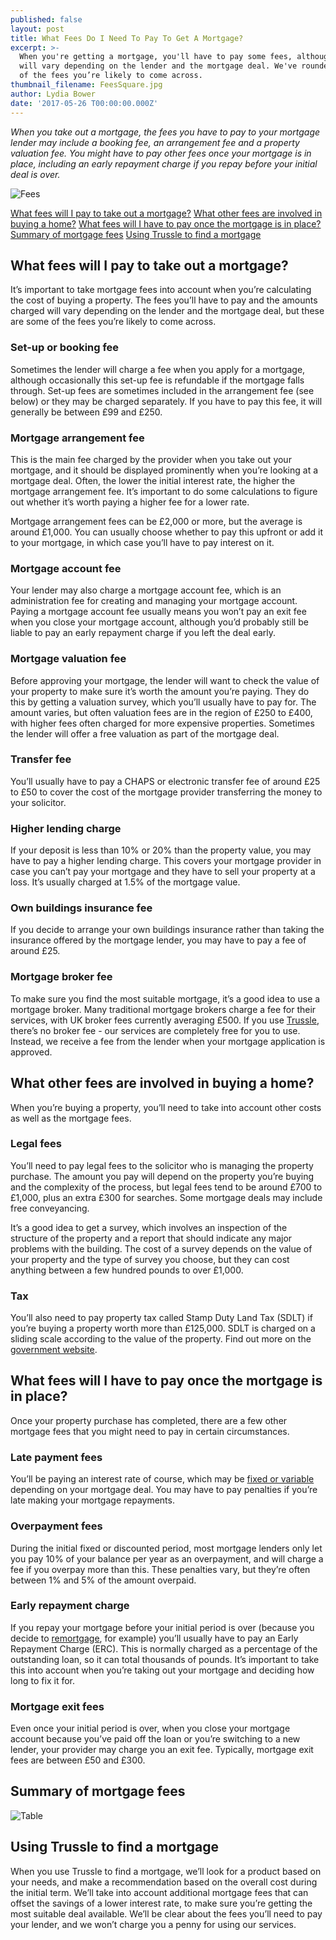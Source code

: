 ```yaml
---
published: false
layout: post
title: What Fees Do I Need To Pay To Get A Mortgage?
excerpt: >-
  When you're getting a mortgage, you'll have to pay some fees, although these
  will vary depending on the lender and the mortgage deal. We've rounded up some
  of the fees you’re likely to come across.
thumbnail_filename: FeesSquare.jpg
author: Lydia Bower
date: '2017-05-26 T00:00:00.000Z'
---
```

_When you take out a mortgage, the fees you have to pay to your mortgage lender may include a booking fee, an arrangement fee and a property valuation fee. You might have to pay other fees once your mortgage is in place, including an early repayment charge if you repay before your initial deal is over._

![Fees]({{site.baseurl}}/images/post_images/FeesArticle.jpg)

[What fees will I pay to take out a mortgage?](#what-fees-will-i-pay-to-take-out-a-mortgage)
[What other fees are involved in buying a home?](#what-other-fees-are-involved-in-buying-a-home)
[What fees will I have to pay once the mortgage is in place?](#what-fees-will-i-have-to-pay-once-the-mortgage-is-in-place)
[Summary of mortgage fees](#summary-of-mortgage-fees)
[Using Trussle to find a mortgage](#using-trussle-to-find-a-mortgage)

## What fees will I pay to take out a mortgage?
It’s important to take mortgage fees into account when you’re calculating the cost of buying a property. The fees you’ll have to pay and the amounts charged will vary depending on the lender and the mortgage deal, but these are some of the fees you’re likely to come across.

### Set-up or booking fee
Sometimes the lender will charge a fee when you apply for a mortgage, although occasionally this set-up fee is refundable if the mortgage falls through. Set-up fees are sometimes included in the arrangement fee (see below) or they may be charged separately. If you have to pay this fee, it will generally be between £99 and £250.

### Mortgage arrangement fee
This is the main fee charged by the provider when you take out your mortgage, and it should be displayed prominently when you’re looking at a mortgage deal. Often, the lower the initial interest rate, the higher the mortgage arrangement fee. It’s important to do some calculations to figure out whether it’s worth paying a higher fee for a lower rate.

Mortgage arrangement fees can be £2,000 or more, but the average is around £1,000. You can usually choose whether to pay this upfront or add it to your mortgage, in which case you’ll have to pay interest on it.

### Mortgage account fee
Your lender may also charge a mortgage account fee, which is an administration fee for creating and managing your mortgage account. Paying a mortgage account fee usually means you won’t pay an exit fee when you close your mortgage account, although you’d probably still be liable to pay an early repayment charge if you left the deal early.

### Mortgage valuation fee
Before approving your mortgage, the lender will want to check the value of your property to make sure it’s worth the amount you’re paying. They do this by getting a valuation survey, which you’ll usually have to pay for. The amount varies, but often valuation fees are in the region of £250 to £400, with higher fees often charged for more expensive properties. Sometimes the lender will offer a free valuation as part of the mortgage deal.

### Transfer fee
You’ll usually have to pay a CHAPS or electronic transfer fee of around £25 to £50 to cover the cost of the mortgage provider transferring the money to your solicitor.

### Higher lending charge
If your deposit is less than 10% or 20% than the property value, you may have to pay a higher lending charge. This covers your mortgage provider in case you can’t pay your mortgage and they have to sell your property at a loss. It’s usually charged at 1.5% of the mortgage value.

### Own buildings insurance fee
If you decide to arrange your own buildings insurance rather than taking the insurance offered by the mortgage lender, you may have to pay a fee of around £25.

### Mortgage broker fee
To make sure you find the most suitable mortgage, it’s a good idea to use a mortgage broker. Many traditional mortgage brokers charge a fee for their services, with UK broker fees currently averaging £500. If you use [Trussle](https://trussle.com/), there’s no broker fee - our services are completely free for you to use. Instead, we receive a fee from the lender when your mortgage application is approved.

## What other fees are involved in buying a home?
When you’re buying a property, you’ll need to take into account other costs as well as the mortgage fees.

### Legal fees
You’ll need to pay legal fees to the solicitor who is managing the property purchase. The amount you pay will depend on the property you’re buying and the complexity of the process, but legal fees tend to be around £700 to £1,000, plus an extra £300 for searches. Some mortgage deals may include free conveyancing.

It’s a good idea to get a survey, which involves an inspection of the structure of the property and a report that should indicate any major problems with the building. The cost of a survey depends on the value of your property and the type of survey you choose, but they can cost anything between a few hundred pounds to over £1,000.

### Tax
You’ll also need to pay property tax called Stamp Duty Land Tax (SDLT) if you’re buying a property worth more than £125,000. SDLT is charged on a sliding scale according to the value of the property. Find out more on the [government website](https://www.gov.uk/stamp-duty-land-tax/residential-property-rates).

## What fees will I have to pay once the mortgage is in place?
Once your property purchase has completed, there are a few other mortgage fees that you might need to pay in certain circumstances.

### Late payment fees
You’ll be paying an interest rate of course, which may be [fixed or variable](https://trussle.com/blog/fixed-tracker-and-variable-rates-explained) depending on your mortgage deal. You may have to pay penalties if you’re late making your mortgage repayments.

### Overpayment fees
During the initial fixed or discounted period, most mortgage lenders only let you pay 10% of your balance per year as an overpayment, and will charge a fee if you overpay more than this. These penalties vary, but they’re often between 1% and 5% of the amount overpaid.

### Early repayment charge
If you repay your mortgage before your initial period is over (because you decide to [remortgage](https://trussle.com/blog/the-straightforward-guide-to-remortgaging), for example) you’ll usually have to pay an Early Repayment Charge (ERC). This is normally charged as a percentage of the outstanding loan, so it can total thousands of pounds. It’s important to take this into account when you’re taking out your mortgage and deciding how long to fix it for.

### Mortgage exit fees
Even once your initial period is over, when you close your mortgage account because you’ve paid off the loan or you’re switching to a new lender, your provider may charge you an exit fee. Typically, mortgage exit fees are between £50 and £300.

## Summary of mortgage fees
![Table]({{site.baseurl}}/images/post_images/table2.png)

## Using Trussle to find a mortgage
When you use Trussle to find a mortgage, we’ll look for a product based on your needs, and make a recommendation based on the overall cost during the initial term. We’ll take into account additional mortgage fees that can offset the savings of a lower interest rate, to make sure you’re getting the most suitable deal available. We’ll be clear about the fees you’ll need to pay your lender, and we won’t charge you a penny for using our services.
